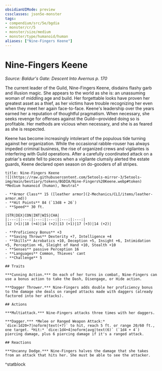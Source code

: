 ```yaml
---
obsidianUIMode: preview
cssclasses: json5e-monster
tags:
- compendium/src/5e/bgdia
- monster/cr/5
- monster/size/medium
- monster/type/humanoid/human
aliases: ["Nine-Fingers Keene"]
---
```

# Nine-Fingers Keene
*Source: Baldur's Gate: Descent Into Avernus p. 170*  

The current leader of the Guild, Nine-Fingers Keene, disdains flashy garb and illusion magic. She appears to the world as she is: an unassuming woman of middling age and build. Her forgettable looks have proven her greatest asset as a thief, as her victims have trouble recognizing her even when they meet her again face-to-face. Keene's leadership over the years earned her a reputation of thoughtful pragmatism. When necessary, she seeks revenge for offenses against the Guild—provided doing so is profitable. Her methods are vicious when necessary, and she is as feared as she is respected.

Keene has become increasingly intolerant of the populous tide turning against her organization. While the occasional rabble-rouser has always impeded criminal business, the rise of organized crews and vigilantes is interfering with Guild operations. After a carefully coordinated attack on a patriar's estate fell to pieces when a vigilante clumsily alerted the estate guards, Keene declared open season on do-gooders of all stripes.

```ad-statblock
title: Nine-Fingers Keene
![](https://raw.githubusercontent.com/5etools-mirror-3/5etools-img/main/bestiary/tokens/BGDIA/Nine-Fingers%20Keene.webp#token)
*Medium humanoid (human), Neutral*

- **Armor Class** 15 ([leather armor](2-Mechanics/CLI/items/leather-armor.md))
- **Hit Points** 84 (`13d8 + 26`)
- **Speed** 30 ft.

|STR|DEX|CON|INT|WIS|CHA|
|:---:|:---:|:---:|:---:|:---:|:---:|
|12 (+1)|18 (+4)|14 (+2)|13 (+1)|17 (+3)|14 (+2)|

- **Proficiency Bonus** +3
- **Saving Throws** Dexterity +7, Intelligence +4
- **Skills** Acrobatics +10, Deception +5, Insight +6, Intimidation +5, Perception +6, Sleight of Hand +10, Stealth +10
- **Senses** passive Perception 16
- **Languages** Common, Thieves' cant
- **Challenge** 5

## Traits

***Cunning Action.*** On each of her turns in combat, Nine-Fingers can use a bonus action to take the Dash, Disengage, or Hide action.

***Dagger Thrower.*** Nine-Fingers adds double her proficiency bonus to the damage she deals on ranged attacks made with daggers (already factored into her attacks).

## Actions

***Multiattack.*** Nine-Fingers attacks three times with her daggers.

***Dagger.*** *Melee or Ranged Weapon Attack:* `dice:1d20+7|noform|text(+7)` to hit, reach 5 ft. or range 20/60 ft., one target. *Hit:* `dice:1d4+4|noform|avg|text(6)` (`1d4 + 4`) piercing damage, plus 6 piercing damage if it's a ranged attack.

## Reactions

***Uncanny Dodge.*** Nine-Fingers halves the damage that she takes from an attack that hits her. She must be able to see the attacker.
```
^statblock